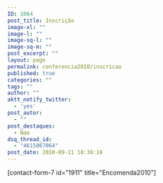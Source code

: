 ```yaml
---
ID: 1064
post_title: Inscrição
image-xl: ""
image-l: ""
image-sq-l: ""
image-sq-m: ""
post_excerpt: ""
layout: page
permalink: conferencia2010/inscricao
published: true
categories: ""
tags: ""
author: ""
aktt_notify_twitter:
  - 'yes'
post_autor:
  - ""
post_destaques:
  - Nao
dsq_thread_id:
  - "4615067064"
post_date: 2010-09-11 18:38:18
---
```

[contact-form-7 id="1911" title="Encomenda2010"]